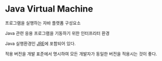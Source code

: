 # Java Virtual Machine

프로그램을 실행하는 자바 플랫폼 구성요소

Java 관련 응용 프로그램을 기동하기 위한 인터프리터 환경

Java 실행환경인 [JRE](JRE)에 포함되어 있다.

적용 버전을 개발 표준에서 명시하여 모든 개발자가 동일한 버전을 적용시는 것이 좋다.

